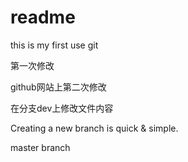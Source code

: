 # readme

this is my first use git

第一次修改

github网站上第二次修改

在分支dev上修改文件内容

Creating a new branch is quick & simple.

master branch